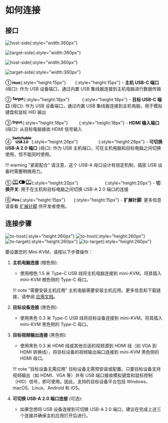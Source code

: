 # 如何连接

## 接口

![host-side](https://assets.openterface.com/images/product/host-htc.svg#only-light){:style="width:360px"}

![target-side](https://assets.openterface.com/images/product/target-htc.svg#only-light){:style="width:360px"}

![host-side](https://assets.openterface.com/images/product/host-htc_1.svg#only-dark){:style="width:360px"}

![target-side](https://assets.openterface.com/images/product/target-htc_1.svg#only-dark){:style="width:360px"}

① ![Type-C to Host](images/shell-icons/host.svg#only-light){:style="height:15px"} ![Type-C to Host](images/shell-icons/host_1.svg#only-dark){:style="height:15px"} - **主机 USB-C 端口** (母口): 作为 USB 设备端口，通过内置 USB 集线器连接到主机电脑进行数据传输

② ![Type-C to Target](images/shell-icons/target.svg#only-light){:style="height:18px"} ![Type-C to Target](images/shell-icons/target_1.svg#only-dark){:style="height:18px"} - **目标 USB-C 端口** (母口): 作为 USB 设备端口，通过内置 USB 集线器连接到主机电脑，用于模拟键盘和鼠标 HID 输出

③ ![HDMI Input](images/shell-icons/input.svg#only-light){:style="height:18px"} ![HDMI Input](images/shell-icons/input_1.svg#only-dark){:style="height:18px"} - **HDMI 输入端口** (母口): 从目标电脑接收 HDMI 信号输入

④ ![USB-A Port](images/shell-icons/switchable-usb.svg#only-light){:style="height:26px"} ![USB-A Port](images/shell-icons/switchable-usb_1.svg#only-dark){:style="height:26px"} - **可切换 USB-A 2.0 端口** (母口): 作为 USB 主机端口，可在主机电脑和目标电脑之间切换使用，但不能同时使用。

!!! warning "紧密配合"
    请注意，这个 USB-A 母口设计有锁定机制，插拔 USB 设备时需要稍微用力。

⑤ ![Toggle Switch](images/shell-icons/toggle-h-t.svg#only-light){:style="height:20px"} ![Toggle Switch](images/shell-icons/toggle-h-t_1.svg#only-dark){:style="height:20px"} - **切换开关**: 用于在主机和目标电脑之间切换 USB-A 2.0 端口的连接

⑥ ![Extension Pins](images/shell-icons/pins.svg#only-light){:style="height:15px"} ![Extension Pins](images/shell-icons/pins_1.svg#only-dark){:style="height:15px"} - **扩展针脚**: 更多信息请查看 [扩展针脚](/extension-pin) 供开发者使用。

## 连接步骤

![to-host](https://assets.openterface.com/images/product/to-host.svg#only-light){:style="height:260px"} ![to-host](https://assets.openterface.com/images/product/to-host_1.svg#only-dark){:style="height:260px"}
![to-target](https://assets.openterface.com/images/product/to-target.svg#only-light){:style="height:260px"} ![to-target](https://assets.openterface.com/images/product/to-target_1.svg#only-dark){:style="height:260px"}

要设置您的 Mini-KVM，请按以下步骤操作：

1. **主机电脑连接** (橙色侧):
    - 使用橙色 1.5 米 Type-C USB 线将主机电脑连接到 mini-KVM。将其插入 mini-KVM 橙色侧的 Type-C 母口。

    !!! note "需要安装主机应用"
        主机电脑需要安装主机应用。更多信息和下载链接，请参阅 [应用文档](/app)。

2. **目标设备连接** (黑色侧):
    - 使用黑色 0.3 米 Type-C USB 线将目标设备连接到 mini-KVM。将其插入 mini-KVM 黑色侧的 Type-C 母口。

3. **目标视频输出连接** (黑色侧):
    - 使用黑色 0.3 米 HDMI 线或其他合适的视频源到 HDMI 线（如 VGA 到 HDMI 转换线），将目标设备的视频输出端口连接到 mini-KVM 黑色侧的 HDMI 母口。

    !!! note "目标设备无需应用"
        目标设备无需预安装或配置。只要目标设备支持视频输出（如 HDMI、VGA 等）并有 USB 端口接收模拟键盘和鼠标控制（HID）信号，即可使用。因此，支持的目标设备平台包括 Windows、macOS、Linux、Android 和 iOS。

4. **可切换 USB-A 2.0 端口连接** (可选):
    - 如果您想将 USB 设备连接到可切换 USB-A 2.0 端口，建议在完成上述三个连接并确保主机应用打开后进行。

